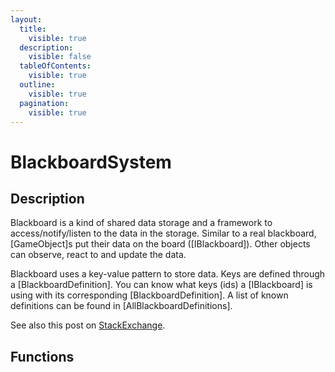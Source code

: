 ```yaml
---
layout:
  title:
    visible: true
  description:
    visible: false
  tableOfContents:
    visible: true
  outline:
    visible: true
  pagination:
    visible: true
---
```


# BlackboardSystem

## Description

Blackboard is a kind of shared data storage and a framework to access/notify/listen to the data in the storage. Similar to a real blackboard, \[GameObject]s put their data on the board (\[IBlackboard]). Other objects can observe, react to and update the data.

Blackboard uses a key-value pattern to store data. Keys are defined through a \[BlackboardDefinition]. You can know what keys (ids) a \[IBlackboard] is using with its corresponding \[BlackboardDefinition]. A list of known definitions can be found in \[AllBlackboardDefinitions].

See also this post on [StackExchange](https://gamedev.stackexchange.com/a/72441).

## Functions
